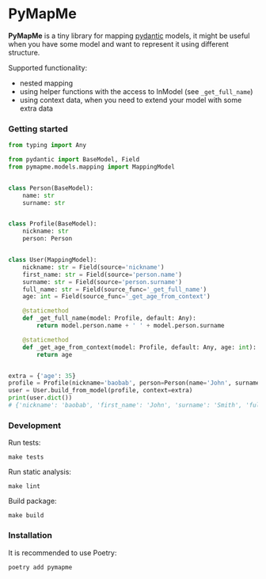 # PyMapMe

**PyMapMe** is a tiny library for mapping [pydantic](https://github.com/pydantic/pydantic) models, it might be useful when you have some model and want to represent it using different structure.

Supported functionality:
- nested mapping
- using helper functions with the access to InModel (see `_get_full_name`)
- using context data, when you need to extend your model with some extra data 

### Getting started

```python
from typing import Any

from pydantic import BaseModel, Field
from pymapme.models.mapping import MappingModel


class Person(BaseModel):
    name: str
    surname: str


class Profile(BaseModel):
    nickname: str
    person: Person


class User(MappingModel):
    nickname: str = Field(source='nickname')
    first_name: str = Field(source='person.name')
    surname: str = Field(source='person.surname')
    full_name: str = Field(source_func='_get_full_name')
    age: int = Field(source_func='_get_age_from_context')

    @staticmethod
    def _get_full_name(model: Profile, default: Any):
        return model.person.name + ' ' + model.person.surname

    @staticmethod
    def _get_age_from_context(model: Profile, default: Any, age: int):
        return age


extra = {'age': 35}
profile = Profile(nickname='baobab', person=Person(name='John', surname='Smith'))
user = User.build_from_model(profile, context=extra)
print(user.dict())
# {'nickname': 'baobab', 'first_name': 'John', 'surname': 'Smith', 'full_name': 'John Smith', 'age': 35}

```

### Development

Run tests:

```
make tests
```

Run static analysis:

```
make lint
```

Build package:

```
make build
```

### Installation

It is recommended to use Poetry:

```
poetry add pymapme
```
